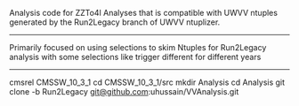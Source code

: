 Analysis code for ZZTo4l Analyses that is compatible with UWVV ntuples generated by the Run2Legacy branch of UWVV ntuplizer.
****
Primarily focused on using selections to skim Ntuples for Run2Legacy analysis with some selections like trigger different for different years
****
cmsrel CMSSW_10_3_1
cd CMSSW_10_3_1/src
mkdir Analysis
cd Analysis
git clone -b Run2Legacy git@github.com:uhussain/VVAnalysis.git

